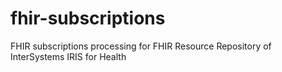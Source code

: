 # fhir-subscriptions
FHIR subscriptions processing for FHIR Resource Repository of InterSystems IRIS for Health
